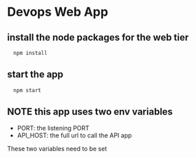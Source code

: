 # Devops Web App

## install the node packages for the web tier

```sh
  npm install
```

## start the app

```sh
  npm start
```

## NOTE this app uses two env variables

- PORT: the listening PORT
- API_HOST: the full url to call the API app

These two variables need to be set
